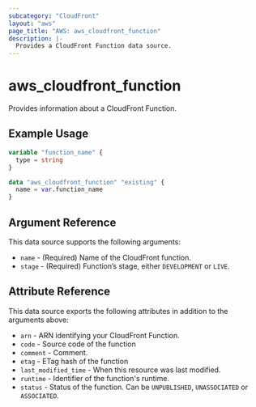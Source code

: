 ```yaml
---
subcategory: "CloudFront"
layout: "aws"
page_title: "AWS: aws_cloudfront_function"
description: |-
  Provides a CloudFront Function data source.
---
```


# aws_cloudfront_function

Provides information about a CloudFront Function.

## Example Usage

```terraform
variable "function_name" {
  type = string
}

data "aws_cloudfront_function" "existing" {
  name = var.function_name
}
```

## Argument Reference

This data source supports the following arguments:

* `name` - (Required) Name of the CloudFront function.
* `stage` - (Required) Function’s stage, either `DEVELOPMENT` or `LIVE`.

## Attribute Reference

This data source exports the following attributes in addition to the arguments above:

* `arn` - ARN identifying your CloudFront Function.
* `code` - Source code of the function
* `comment` - Comment.
* `etag` - ETag hash of the function
* `last_modified_time` - When this resource was last modified.
* `runtime` - Identifier of the function's runtime.
* `status` - Status of the function. Can be `UNPUBLISHED`, `UNASSOCIATED` or `ASSOCIATED`.
